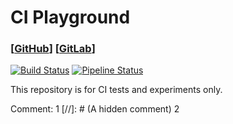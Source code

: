 # CI Playground

### [[GitHub](https://github.com/offa/ci-playground)] [[GitLab](https://gitlab.com/offa/ci-playground)]

[![Build Status](https://travis-ci.org/offa/ci-playground.svg?branch=master)](https://travis-ci.org/offa/ci-playground)
[![Pipeline Status](https://gitlab.com/offa/ci-playground/badges/master/pipeline.svg)](https://gitlab.com/offa/ci-playground/commits/master)

This repository is for CI tests and experiments only.


Comment:
1
[//]: # (A hidden comment)
2
